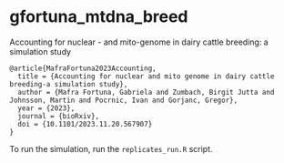 # gfortuna_mtdna_breed

Accounting for nuclear - and mito-genome in dairy cattle breeding: a simulation study

```
@article{MafraFortuna2023Accounting,
  title = {Accounting for nuclear and mito genome in dairy cattle breeding-a simulation study},
  author = {Mafra Fortuna, Gabriela and Zumbach, Birgit Jutta and Johnsson, Martin and Pocrnic, Ivan and Gorjanc, Gregor},
  year = {2023},
  journal = {bioRxiv},
  doi = {10.1101/2023.11.20.567907}
}
```

To run the simulation, run the `replicates_run.R` script.
